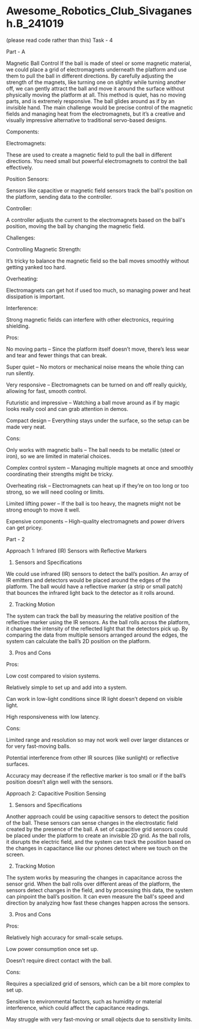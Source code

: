# Awesome_Robotics_Club_Sivaganesh.B_241019
(please read code rather than this)
Task -  4

Part - A

Magnetic Ball Control
If the ball is made of steel or some magnetic material, we could place a grid of electromagnets underneath the platform and use them to pull the ball in different directions. By carefully adjusting the strength of the magnets, like turning one on slightly while turning another off, we can gently attract the ball and move it around the surface without physically moving the platform at all. This method is quiet, has no moving parts, and is extremely responsive. The ball glides around as if by an invisible hand. The main challenge would be precise control of the magnetic fields and managing heat from the electromagnets, but it’s a creative and visually impressive alternative to traditional servo-based designs.

Components:

Electromagnets:

These are used to create a magnetic field to pull the ball in different directions. You need small but powerful electromagnets to control the ball effectively.

Position Sensors:

Sensors like capacitive or magnetic field sensors track the ball's position on the platform, sending data to the controller.

Controller:

A controller adjusts the current to the electromagnets based on the ball's position, moving the ball by changing the magnetic field.



Challenges:

Controlling Magnetic Strength:

It’s tricky to balance the magnetic field so the ball moves smoothly without getting yanked too hard.

Overheating:

Electromagnets can get hot if used too much, so managing power and heat dissipation is important.

Interference:

Strong magnetic fields can interfere with other electronics, requiring shielding.



Pros:

No moving parts – Since the platform itself doesn’t move, there’s less wear and tear and fewer things that can break.

Super quiet – No motors or mechanical noise means the whole thing can run silently.

Very responsive – Electromagnets can be turned on and off really quickly, allowing for fast, smooth control.

Futuristic and impressive – Watching a ball move around as if by magic looks really cool and can grab attention in demos.

Compact design – Everything stays under the surface, so the setup can be made very neat.



Cons:

Only works with magnetic balls – The ball needs to be metallic (steel or iron), so we are limited in material choices.

Complex control system – Managing multiple magnets at once and smoothly coordinating their strengths might be tricky.

Overheating risk – Electromagnets can heat up if they’re on too long or too strong, so we will need cooling or limits.

Limited lifting power – If the ball is too heavy, the magnets might not be strong enough to move it well.

Expensive components – High-quality electromagnets and power drivers can get pricey.



Part - 2

Approach 1: Infrared (IR) Sensors with Reflective Markers

1. Sensors and Specifications

We could use infrared (IR) sensors to detect the ball’s position. An array of IR emitters and detectors would be placed around the edges of the platform. The ball would have a reflective marker (a strip or small patch) that bounces the infrared light back to the detector as it rolls around.



2. Tracking Motion

The system can track the ball by measuring the relative position of the reflective marker using the IR sensors. As the ball rolls across the platform, it changes the intensity of the reflected light that the detectors pick up. By comparing the data from multiple sensors arranged around the edges, the system can calculate the ball’s 2D position on the platform.



3. Pros and Cons

Pros:

Low cost compared to vision systems.

Relatively simple to set up and add into a system.

Can work in low-light conditions since IR light doesn’t depend on visible light.

High responsiveness with low latency.



Cons:

Limited range and resolution so may not work well over larger distances or for very fast-moving balls.

Potential interference from other IR sources (like sunlight) or reflective surfaces.

Accuracy may decrease if the reflective marker is too small or if the ball’s position doesn’t align well with the sensors.



Approach 2: Capacitive Position Sensing

1. Sensors and Specifications

Another approach could be using capacitive sensors to detect the position of the ball. These sensors can sense changes in the electrostatic field created by the presence of the ball. A set of capacitive grid sensors could be placed under the platform to create an invisible 2D grid. As the ball rolls, it disrupts the electric field, and the system can track the position based on the changes in capacitance like our phones detect where we touch on the screen.



2. Tracking Motion

The system works by measuring the changes in capacitance across the sensor grid. When the ball rolls over different areas of the platform, the sensors detect changes in the field, and by processing this data, the system can pinpoint the ball’s position. It can even measure the ball's speed and direction by analyzing how fast these changes happen across the sensors.



3. Pros and Cons

Pros:

Relatively high accuracy for small-scale setups.

Low power consumption once set up.

Doesn’t require direct contact with the ball.



Cons:

Requires a specialized grid of sensors, which can be a bit more complex to set up.

Sensitive to environmental factors, such as humidity or material interference, which could affect the capacitance readings.

May struggle with very fast-moving or small objects due to sensitivity limits.
